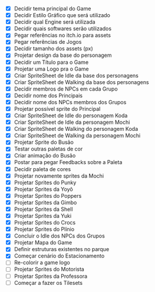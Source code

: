 
- [x] Decidir tema principal do Game
- [x] Decidir Estilo Gráfico que será utilizado
- [x] Decidir qual Engine será utilizada
- [x] Decidir quais softwares serão utilizados
- [x] Pegar referências no itch.io para assets
- [x] Pegar referências de Jogos 
- [x] Decidir tamanho dos assets (px)
- [x] Projetar design da base do personagem 
- [x] Decidir um Título para o Game
- [x] Projetar uma Logo pra o Game
- [x] Criar SpriteSheet de Idle da base dos personagens
- [x] Criar SpriteSheet de Walking da base dos personagens
- [x] Decidir membros de NPCs em cada Grupo
- [x] Decidir nome dos Principais
- [x] Decidir nome dos NPCs membros dos Grupos
- [x] Projetar possível sprite do Principal
- [x] Criar SpriteSheet de Idle do personagem Koda
- [x] Criar SpriteSheet de Idle da personagem Mochi
- [x] Criar SpriteSheet de Walking do personagem Koda
- [x] Criar SpriteSheet de Walking da personagem Mochi
- [x] Projetar Sprite do Busão
- [x] Testar outras paletas de cor
- [x] Criar animação do Busão
- [x] Postar para pegar Feedbacks sobre a Paleta
- [x] Decidir paleta de cores
- [x] Projetar novamente sprites da Mochi
- [x] Projetar Sprites do Punky
- [x] Projetar Sprites da Yoyô
- [x] Projetar Sprites do Poppers
- [x] Projetar Sprites da Gimbo
- [x] Projetar Sprites da Shell
- [x] Projetar Sprites da Yuki
- [x] Projetar Sprites do Crocs
- [x] Projetar Sprites do Plínio
- [x] Concluir o Idle dos NPCs dos Grupos
- [x] Projetar Mapa do Game
- [x] Definir estruturas existentes no parque
- [x] Começar cenário do Estacionamento
- [ ] Re-colorir a game logo
- [ ] Projetar Sprites do Motorista
- [ ] Projetar Sprites da Professora
- [ ] Começar a fazer os Tilesets